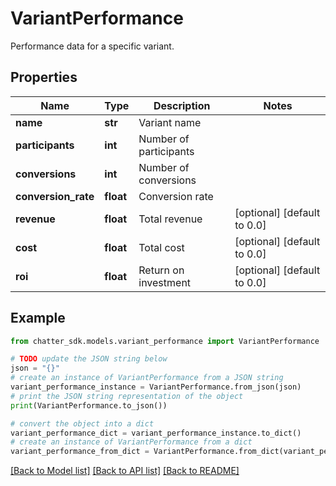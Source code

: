 # VariantPerformance

Performance data for a specific variant.

## Properties

Name | Type | Description | Notes
------------ | ------------- | ------------- | -------------
**name** | **str** | Variant name | 
**participants** | **int** | Number of participants | 
**conversions** | **int** | Number of conversions | 
**conversion_rate** | **float** | Conversion rate | 
**revenue** | **float** | Total revenue | [optional] [default to 0.0]
**cost** | **float** | Total cost | [optional] [default to 0.0]
**roi** | **float** | Return on investment | [optional] [default to 0.0]

## Example

```python
from chatter_sdk.models.variant_performance import VariantPerformance

# TODO update the JSON string below
json = "{}"
# create an instance of VariantPerformance from a JSON string
variant_performance_instance = VariantPerformance.from_json(json)
# print the JSON string representation of the object
print(VariantPerformance.to_json())

# convert the object into a dict
variant_performance_dict = variant_performance_instance.to_dict()
# create an instance of VariantPerformance from a dict
variant_performance_from_dict = VariantPerformance.from_dict(variant_performance_dict)
```
[[Back to Model list]](../README.md#documentation-for-models) [[Back to API list]](../README.md#documentation-for-api-endpoints) [[Back to README]](../README.md)


